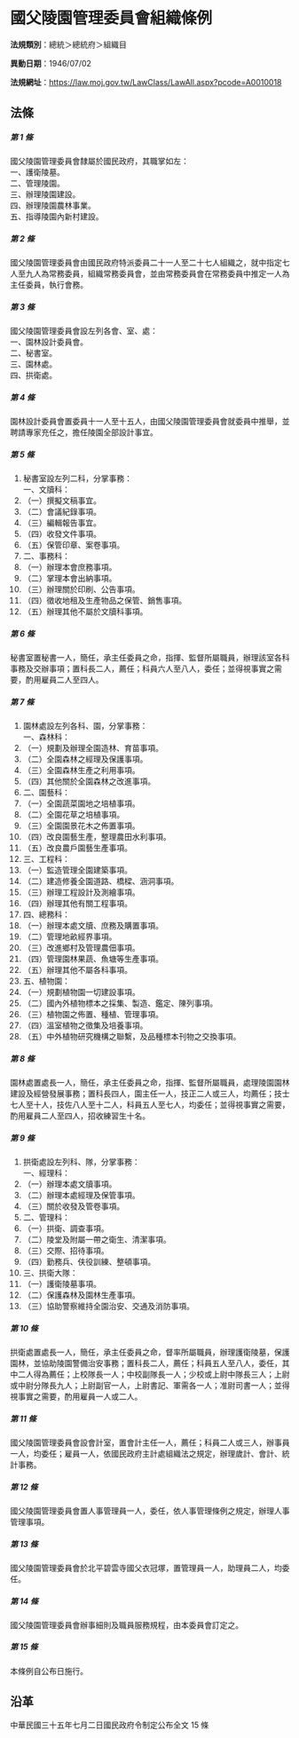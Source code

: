 # 國父陵園管理委員會組織條例

**法規類別**：總統＞總統府＞組織目

**異動日期**：1946/07/02  

**法規網址**：https://law.moj.gov.tw/LawClass/LawAll.aspx?pcode=A0010018





## 法條
##### 第 1 條
國父陵園管理委員會隸屬於國民政府，其職掌如左：  
一、護衛陵墓。  
二、管理陵園。  
三、辦理陵園建設。  
四、辦理陵園農林事業。  
五、指導陵園內新村建設。

##### 第 2 條
國父陵園管理委員會由國民政府特派委員二十一人至二十七人組織之，就中指定七人至九人為常務委員，組織常務委員會，並由常務委員會在常務委員中推定一人為主任委員，執行會務。

##### 第 3 條
國父陵園管理委員會設左列各會、室、處：  
一、園林設計委員會。  
二、秘書室。  
三、園林處。  
四、拱衛處。

##### 第 4 條
園林設計委員會置委員十一人至十五人，由國父陵園管理委員會就委員中推舉，並聘請專家充任之，擔任陵園全部設計事宜。

##### 第 5 條
1. 秘書室設左列二科，分掌事務：  
一、文牘科：
1. （一）撰擬文稿事宜。
1. （二）會議紀錄事項。
1. （三）編輯報告事宜。
1. （四）收發文件事項。
1. （五）保管印章、案卷事項。
1. 二、事務科：
1. （一）辦理本會庶務事項。
1. （二）掌理本會出納事項。
1. （三）辦理關於印刷、公告事項。
1. （四）徵收地租及生產物品之保管、銷售事項。
1. （五）辦理其他不屬於文牘科事項。

##### 第 6 條
秘書室置秘書一人，簡任，承主任委員之命，指揮、監督所屬職員，辦理該室各科事務及交辦事項；置科長二人，薦任；科員六人至八人，委任；並得視事實之需要，酌用雇員二人至四人。

##### 第 7 條
1. 園林處設左列各科、園，分掌事務：  
一、森林科：
1. （一）規劃及辦理全園造林、育苗事項。
1. （二）全園森林之經理及保護事項。
1. （三）全園森林生產之利用事項。
1. （四）其他關於全園森林之改進事項。
1. 二、園藝科：
1. （一）全園蔬菜園地之培植事項。
1. （二）全園花草之培植事項。
1. （三）全園園景花木之佈置事項。
1. （四）改良園藝生產，整理農田水利事項。
1. （五）改良農戶園藝生產事項。
1. 三、工程科：
1. （一）監造管理全園建築事項。
1. （二）建造修養全園道路、橋樑、涵洞事項。
1. （三）辦理工程設計及測繪事項。
1. （四）辦理其他有關工程事項。
1. 四、總務科：
1. （一）辦理本處文牘、庶務及購置事項。
1. （二）管理地畝經界事項。
1. （三）改進鄉村及管理農佃事項。
1. （四）管理園林果蔬、魚塘等生產事項。
1. （五）辦理其他不屬各科事項。
1. 五、植物園：
1. （一）規劃植物園一切建設事項。
1. （二）國內外植物標本之採集、製造、鑑定、陳列事項。
1. （三）植物園之佈置、種植、管理事項。
1. （四）溫室植物之徵集及培養事項。
1. （五）中外植物研究機構之聯繫，及品種標本刊物之交換事項。

##### 第 8 條
園林處置處長一人，簡任，承主任委員之命，指揮、監督所屬職員，處理陵園園林建設及經營發展事務；置科長四人，園主任一人，技正二人或三人，均薦任；技士七人至十人，技佐八人至十二人，科員五人至七人，均委任；並得視事實之需要，酌用雇員二人至四人，招收練習生十名。

##### 第 9 條
1. 拱衛處設左列科、隊，分掌事務：  
一、經理科：
1. （一）辦理本處文牘事項。
1. （二）辦理本處經理及保管事項。
1. （三）關於收發及管卷事項。
1. 二、管理科：
1. （一）拱衛、調查事項。
1. （二）陵堂及附屬一帶之衛生、清潔事項。
1. （三）交際、招待事項。
1. （四）勤務兵、伕役訓練、整頓事項。
1. 三、拱衛大隊：
1. （一）護衛陵墓事項。
1. （二）保護森林及園林生產事項。
1. （三）協助警察維持全園治安、交通及消防事項。

##### 第 10 條
拱衛處置處長一人，簡任，承主任委員之命，督率所屬職員，辦理護衛陵墓，保護園林，並協助陵園警備治安事務；置科長二人，薦任；科員五人至八人，委任，其中二人得為薦任；上校隊長一人；中校副隊長一人；少校或上尉中隊長三人；上尉或中尉分隊長九人；上尉副官一人，上尉書記、軍需各一人；准尉司書一人；並得視事實之需要，酌用雇員一人或二人。

##### 第 11 條
國父陵園管理委員會設會計室，置會計主任一人，薦任；科員二人或三人，辦事員一人，均委任；雇員一人，依國民政府主計處組織法之規定，辦理歲計、會計、統計事務。

##### 第 12 條
國父陵園管理委員會置人事管理員一人，委任，依人事管理條例之規定，辦理人事管理事項。

##### 第 13 條
國父陵園管理委員會於北平碧雲寺國父衣冠塚，置管理員一人，助理員二人，均委任。

##### 第 14 條
國父陵園管理委員會辦事細則及職員服務規程，由本委員會訂定之。

##### 第 15 條
本條例自公布日施行。

## 沿革
中華民國三十五年七月二日國民政府令制定公布全文 15 條
